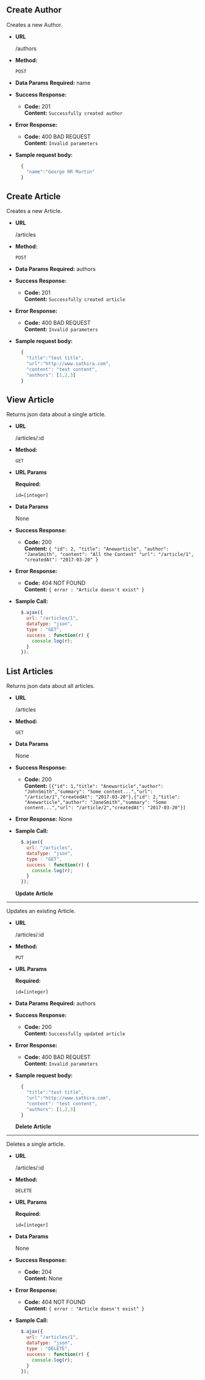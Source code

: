 **Create Author**
----
  Creates a new Author.

* **URL**

  /authors

* **Method:**

  `POST`

* **Data Params**
   **Required:**
  name

* **Success Response:**

  * **Code:** 201 <br />
    **Content:** `Successfully created author`
 
* **Error Response:**

  * **Code:** 400 BAD REQUEST<br />
    **Content:** `Invalid parameters`

* **Sample request body:**

  ```javascript
    {
      "name":"George RR Martin"
    }
  ```
**Create Article**
----
  Creates a new Article.

* **URL**

  /articles

* **Method:**

  `POST`

* **Data Params**
   **Required:**
  authors

* **Success Response:**

  * **Code:** 201 <br />
    **Content:** `Successfully created article`
 
* **Error Response:**

  * **Code:** 400 BAD REQUEST<br />
    **Content:** `Invalid parameters`

* **Sample request body:**

  ```javascript
    {
      "title":"test title",
      "url":"http://www.sathira.com",
      "content": "test content",
      "authors": [1,2,3]
    }
  ```
  
**View Article**
----
  Returns json data about a single article.

* **URL**

  /articles/:id

* **Method:**

  `GET`
  
*  **URL Params**

   **Required:**
 
   `id=[integer]`

* **Data Params**

  None

* **Success Response:**

  * **Code:** 200 <br />
    **Content:** `{ "id": 2, "title": "Anewarticle", "author": "JaneSmith", "content": "All the Content" "url": "/article/1", "createdAt": "2017-03-20" }`
 
* **Error Response:**

  * **Code:** 404 NOT FOUND <br />
    **Content:** `{ error : "Article doesn't exist" }`
    
* **Sample Call:**

  ```javascript
    $.ajax({
      url: "/articles/1",
      dataType: "json",
      type : "GET",
      success : function(r) {
        console.log(r);
      }
    });
  ```
**List Articles**
----
  Returns json data about all articles.

* **URL**

  /articles

* **Method:**

  `GET`

* **Data Params**

  None

* **Success Response:**

  * **Code:** 200 <br />
    **Content:** `[{"id": 1,"title": "Anewarticle","author": "JohnSmith","summary": "Some content...","url": "/article/1","createdAt": "2017-03-20"},{"id": 2,"title": "Anewarticle","author": "JaneSmith","summary": "Some content...","url": "/article/2","createdAt": "2017-03-20"}]`
 
* **Error Response:**
None
    
* **Sample Call:**

  ```javascript
    $.ajax({
      url: "/articles",
      dataType: "json",
      type : "GET",
      success : function(r) {
        console.log(r);
      }
    });
  ```
  
  **Update Article**
----
  Updates an existing Article.

* **URL**

  /articles/:id

* **Method:**

  `PUT`
  
*  **URL Params**

   **Required:**
 
   `id=[integer]`

* **Data Params**
   **Required:**
  authors

* **Success Response:**

  * **Code:** 200 <br />
    **Content:** `Successfully updated article`
 
* **Error Response:**

  * **Code:** 400 BAD REQUEST<br />
    **Content:** `Invalid parameters`

* **Sample request body:**

  ```javascript
    {
      "title":"test title",
      "url":"http://www.sathira.com",
      "content": "test content",
      "authors": [1,2,3]
    }
  ```
  
  **Delete Article**
----
  Deletes a single article.

* **URL**

  /articles/:id

* **Method:**

  `DELETE`
  
*  **URL Params**

   **Required:**
 
   `id=[integer]`

* **Data Params**

  None

* **Success Response:**

  * **Code:** 204 <br />
    **Content:** None
 
* **Error Response:**

  * **Code:** 404 NOT FOUND <br />
    **Content:** `{ error : "Article doesn't exist" }`
    
* **Sample Call:**

  ```javascript
    $.ajax({
      url: "/articles/1",
      dataType: "json",
      type : "DELETE",
      success : function(r) {
        console.log(r);
      }
    });
  ```
